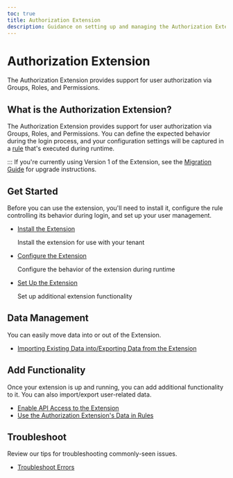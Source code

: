 ```yaml
---
toc: true
title: Authorization Extension
description: Guidance on setting up and managing the Authorization Extension
---
```


<div class="topic-page-header">
  <div data-name="example" class="topic-page-badge"></div>
  <h1>Authorization Extension</h1>
  <p>
    The Authorization Extension provides support for user authorization via Groups, Roles, and Permissions.
  </p>
</div>

## What is the Authorization Extension?

The Authorization Extension provides support for user authorization via Groups, Roles, and Permissions. You can define the expected behavior during the login process, and your configuration settings will be captured in a [rule](/rules) that's executed during runtime.

:::
If you're currently using Version 1 of the Extension, see the [Migration Guide](/extensions/authorization-extension/v2/migration) for upgrade instructions.

## Get Started

Before you can use the extension, you'll need to install it, configure the rule controlling its behavior during login, and set up your user management.

<ul class="topic-links">
  <li>
    <i class="icon icon-budicon-715"></i><a href="/extensions/authorization-extension/v2/implementation/installation">Install the Extension</a>
    <p>
      Install the extension for use with your tenant
    </p>
  </li>
  <li>
    <i class="icon icon-budicon-715"></i><a href="/extensions/authorization-extension/v2/implementation/configuration">Configure the Extension</a>
    <p>
      Configure the behavior of the extension during runtime
    </p>
  </li>
  <li>
    <i class="icon icon-budicon-715"></i><a href="/extensions/authorization-extension/v2/implementation/setup">Set Up the Extension</a>
    <p>
      Set up additional extension functionality
    </p>
  </li>
</ul>

## Data Management

You can easily move data into or out of the Extension.

* [Importing Existing Data into/Exporting Data from the Extension](/extensions/authorization-extension/v2/import-export-data)

## Add Functionality

Once your extension is up and running, you can add additional functionality to it. You can also import/export user-related data.

* [Enable API Access to the Extension](/extensions/authorization-extension/v2/api-access)
* [Use the Authorization Extension's Data in Rules](/extensions/authorization-extension/v2/rules)

## Troubleshoot

Review our tips for troubleshooting commonly-seen issues.

* [Troubleshoot Errors](/extensions/authorization-extension/v2/troubleshooting)